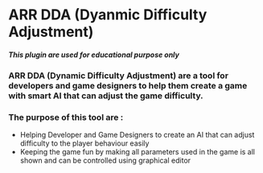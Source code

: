 # ARR DDA (Dyanmic Difficulty Adjustment)
##### **This plugin are used for educational purpose only**
### ARR DDA (Dynamic Difficulty Adjustment) are a tool for developers and game designers to help them create a game with smart AI that can adjust the game difficulty.
### The purpose of this tool are : 
* Helping Developer and Game Designers to create an AI that can adjust difficulty to the player behaviour easily
* Keeping the game fun by making all parameters used in the game is all shown and can be controlled using graphical editor
